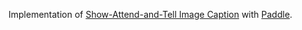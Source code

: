 Implementation of [Show-Attend-and-Tell Image Caption](https://arxiv.org/abs/1502.03044) with [Paddle](https://github.com/PaddlePaddle/Paddle).
